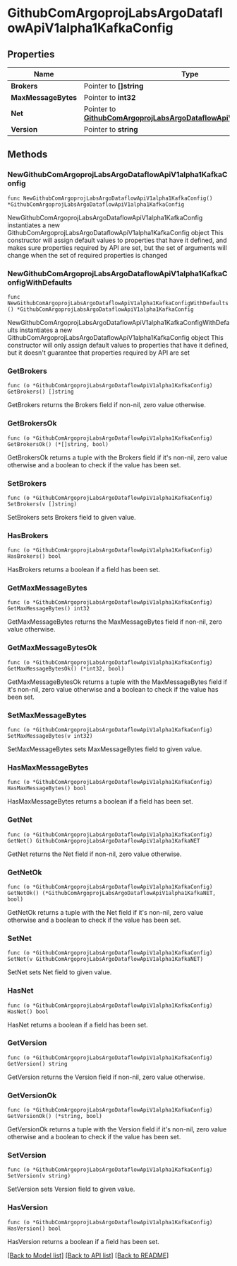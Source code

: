 # GithubComArgoprojLabsArgoDataflowApiV1alpha1KafkaConfig

## Properties

Name | Type | Description | Notes
------------ | ------------- | ------------- | -------------
**Brokers** | Pointer to **[]string** |  | [optional] 
**MaxMessageBytes** | Pointer to **int32** |  | [optional] 
**Net** | Pointer to [**GithubComArgoprojLabsArgoDataflowApiV1alpha1KafkaNET**](GithubComArgoprojLabsArgoDataflowApiV1alpha1KafkaNET.md) |  | [optional] 
**Version** | Pointer to **string** |  | [optional] 

## Methods

### NewGithubComArgoprojLabsArgoDataflowApiV1alpha1KafkaConfig

`func NewGithubComArgoprojLabsArgoDataflowApiV1alpha1KafkaConfig() *GithubComArgoprojLabsArgoDataflowApiV1alpha1KafkaConfig`

NewGithubComArgoprojLabsArgoDataflowApiV1alpha1KafkaConfig instantiates a new GithubComArgoprojLabsArgoDataflowApiV1alpha1KafkaConfig object
This constructor will assign default values to properties that have it defined,
and makes sure properties required by API are set, but the set of arguments
will change when the set of required properties is changed

### NewGithubComArgoprojLabsArgoDataflowApiV1alpha1KafkaConfigWithDefaults

`func NewGithubComArgoprojLabsArgoDataflowApiV1alpha1KafkaConfigWithDefaults() *GithubComArgoprojLabsArgoDataflowApiV1alpha1KafkaConfig`

NewGithubComArgoprojLabsArgoDataflowApiV1alpha1KafkaConfigWithDefaults instantiates a new GithubComArgoprojLabsArgoDataflowApiV1alpha1KafkaConfig object
This constructor will only assign default values to properties that have it defined,
but it doesn't guarantee that properties required by API are set

### GetBrokers

`func (o *GithubComArgoprojLabsArgoDataflowApiV1alpha1KafkaConfig) GetBrokers() []string`

GetBrokers returns the Brokers field if non-nil, zero value otherwise.

### GetBrokersOk

`func (o *GithubComArgoprojLabsArgoDataflowApiV1alpha1KafkaConfig) GetBrokersOk() (*[]string, bool)`

GetBrokersOk returns a tuple with the Brokers field if it's non-nil, zero value otherwise
and a boolean to check if the value has been set.

### SetBrokers

`func (o *GithubComArgoprojLabsArgoDataflowApiV1alpha1KafkaConfig) SetBrokers(v []string)`

SetBrokers sets Brokers field to given value.

### HasBrokers

`func (o *GithubComArgoprojLabsArgoDataflowApiV1alpha1KafkaConfig) HasBrokers() bool`

HasBrokers returns a boolean if a field has been set.

### GetMaxMessageBytes

`func (o *GithubComArgoprojLabsArgoDataflowApiV1alpha1KafkaConfig) GetMaxMessageBytes() int32`

GetMaxMessageBytes returns the MaxMessageBytes field if non-nil, zero value otherwise.

### GetMaxMessageBytesOk

`func (o *GithubComArgoprojLabsArgoDataflowApiV1alpha1KafkaConfig) GetMaxMessageBytesOk() (*int32, bool)`

GetMaxMessageBytesOk returns a tuple with the MaxMessageBytes field if it's non-nil, zero value otherwise
and a boolean to check if the value has been set.

### SetMaxMessageBytes

`func (o *GithubComArgoprojLabsArgoDataflowApiV1alpha1KafkaConfig) SetMaxMessageBytes(v int32)`

SetMaxMessageBytes sets MaxMessageBytes field to given value.

### HasMaxMessageBytes

`func (o *GithubComArgoprojLabsArgoDataflowApiV1alpha1KafkaConfig) HasMaxMessageBytes() bool`

HasMaxMessageBytes returns a boolean if a field has been set.

### GetNet

`func (o *GithubComArgoprojLabsArgoDataflowApiV1alpha1KafkaConfig) GetNet() GithubComArgoprojLabsArgoDataflowApiV1alpha1KafkaNET`

GetNet returns the Net field if non-nil, zero value otherwise.

### GetNetOk

`func (o *GithubComArgoprojLabsArgoDataflowApiV1alpha1KafkaConfig) GetNetOk() (*GithubComArgoprojLabsArgoDataflowApiV1alpha1KafkaNET, bool)`

GetNetOk returns a tuple with the Net field if it's non-nil, zero value otherwise
and a boolean to check if the value has been set.

### SetNet

`func (o *GithubComArgoprojLabsArgoDataflowApiV1alpha1KafkaConfig) SetNet(v GithubComArgoprojLabsArgoDataflowApiV1alpha1KafkaNET)`

SetNet sets Net field to given value.

### HasNet

`func (o *GithubComArgoprojLabsArgoDataflowApiV1alpha1KafkaConfig) HasNet() bool`

HasNet returns a boolean if a field has been set.

### GetVersion

`func (o *GithubComArgoprojLabsArgoDataflowApiV1alpha1KafkaConfig) GetVersion() string`

GetVersion returns the Version field if non-nil, zero value otherwise.

### GetVersionOk

`func (o *GithubComArgoprojLabsArgoDataflowApiV1alpha1KafkaConfig) GetVersionOk() (*string, bool)`

GetVersionOk returns a tuple with the Version field if it's non-nil, zero value otherwise
and a boolean to check if the value has been set.

### SetVersion

`func (o *GithubComArgoprojLabsArgoDataflowApiV1alpha1KafkaConfig) SetVersion(v string)`

SetVersion sets Version field to given value.

### HasVersion

`func (o *GithubComArgoprojLabsArgoDataflowApiV1alpha1KafkaConfig) HasVersion() bool`

HasVersion returns a boolean if a field has been set.


[[Back to Model list]](../README.md#documentation-for-models) [[Back to API list]](../README.md#documentation-for-api-endpoints) [[Back to README]](../README.md)


